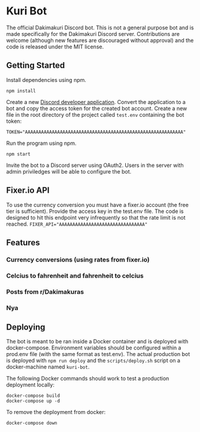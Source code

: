 # Kuri Bot

The official Dakimakuri Discord bot. This is not a general purpose bot and is made specifically for the Dakimakuri Discord server. Contributions are welcome (although new features are discouraged without approval) and the code is released under the MIT license.

## Getting Started

Install dependencies using npm.

```npm install```

Create a new [Discord developer application](https://discordapp.com/developers/applications/). Convert the application to a bot and copy the access token for the created bot account. Create a new file in the root directory of the project called ```test.env``` containing the bot token:

```TOKEN="AAAAAAAAAAAAAAAAAAAAAAAAAAAAAAAAAAAAAAAAAAAAAAAAAAAAAAAAAAA"```

Run the program using npm.

```npm start```

Invite the bot to a Discord server using OAuth2. Users in the server with admin priviledges will be able to configure the bot.

## Fixer.io API

To use the currency conversion you must have a fixer.io account (the free tier is sufficient). Provide the access key in the test.env file. The code is designed to hit this endpoint very infrequently so that the rate limit is not reached.
```FIXER_API="AAAAAAAAAAAAAAAAAAAAAAAAAAAAAAAA"```

## Features

### Currency conversions (using rates from fixer.io)
### Celcius to fahrenheit and fahrenheit to celcius
### Posts from r/Dakimakuras
### Nya

## Deploying

The bot is meant to be ran inside a Docker container and is deployed with docker-compose. Environment variables should be configured within a prod.env file (with the same format as test.env). The actual production bot is deployed with ```npm run deploy``` and the ```scripts/deploy.sh``` script on a docker-machine named ```kuri-bot```.

The following Docker commands should work to test a production deployment locally:

```
docker-compose build
docker-compose up -d
```

To remove the deployment from docker:

```
docker-compose down
```
